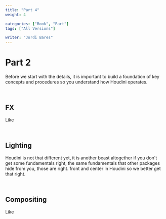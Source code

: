 ```yaml
---
title: "Part 4"
weight: 4

categories: ["Book", "Part"]
tags: ["All Versions"]

writer: "Jordi Bares"
---
```

# Part 2

Before we start with the details, it is important to build a foundation of key concepts and procedures so you understand how Houdini operates.

<br/>

## FX

Like

<br/>

## Lighting

Houdini is not that different yet, it is another beast altogether if you don't get some fundamentals right, the same fundamentals that other packages hide from you, those are right. front and center in Houdini so we better get that right.

<br/>

## Compositing

Like
